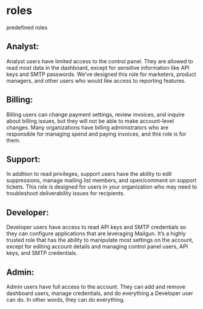 # roles
predefined roles


## Analyst:

Analyst users have limited access to the control panel. They are allowed to read most data in the dashboard, except for sensitive information like API keys and SMTP passwords. We’ve designed this role for marketers, product managers, and other users who would like access to reporting features.

## Billing: 

Billing users can change payment settings, review invoices, and inquire about billing issues, but they will not be able to make account-level changes. Many organizations have billing administrators who are responsible for managing spend and paying invoices, and this role is for them.

## Support: 

In addition to read privileges, support users have the ability to edit suppressions, manage mailing list members, and open/comment on support tickets. This role is designed for users in your organization who may need to troubleshoot deliverability issues for recipients.

## Developer: 

Developer users have access to read API keys and SMTP credentials so they can configure applications that are leveraging Mailgun. It’s a highly trusted role that has the ability to manipulate most settings on the account, except for editing account details and managing control panel users, API keys, and SMTP credentials.

## Admin: 

Admin users have full access to the account. They can add and remove dashboard users, manage credentials, and do everything a Developer user can do. In other words, they can do everything.
